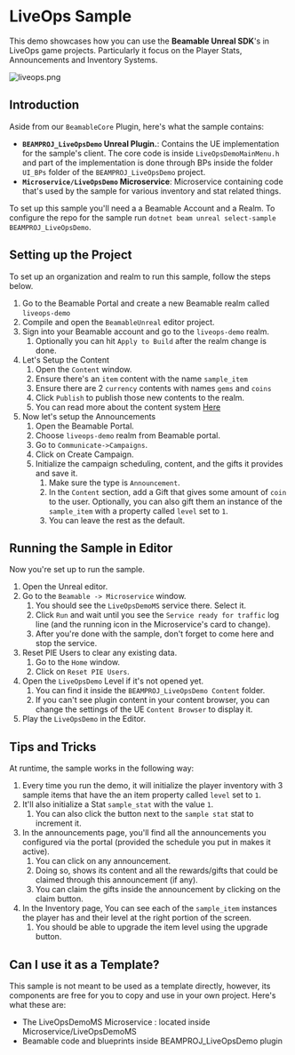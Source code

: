 # LiveOps Sample

This demo showcases how you can use the **Beamable Unreal SDK**'s in LiveOps game projects. Particularly it focus on the Player Stats, Announcements and Inventory Systems.

![liveops.png](../media/imgs/liveops.png)

## Introduction

Aside from our `BeamableCore` Plugin, here's what the sample contains:

- **`BEAMPROJ_LiveOpsDemo` Unreal Plugin.**: Contains the UE implementation for the sample's client. The core code is inside `LiveOpsDemoMainMenu.h` and part of the implementation is done through BPs inside the folder `UI_BPs` folder of the `BEAMPROJ_LiveOpsDemo` project.
- **`Microservice/LiveOpsDemo` Microservice**: Microservice containing code that's used by the sample for various inventory and stat related things.

To set up this sample you'll need a a Beamable Account and a Realm. To configure the repo for the sample run `dotnet beam unreal select-sample BEAMPROJ_LiveOpsDemo`.

## Setting up the Project
To set up an organization and realm to run this sample, follow the steps below.

1. Go to the Beamable Portal and create a new Beamable realm called `liveops-demo`    
2. Compile and open the `BeamableUnreal` editor project.
3. Sign into your Beamable account and go to the `liveops-demo` realm.
      1. Optionally you can hit `Apply to Build` after the realm change is done.
4. Let's Setup the Content
      1. Open the `Content` window.
      2. Ensure there's an `item` content with the name `sample_item`
      3. Ensure there are 2 `currency` contents with names `gems` and `coins`
      4. Click `Publish` to publish those new contents to the realm.
      5. You can read more about the content system [Here](../user-reference/beamable-services/content.md)
5. Now let's setup the Announcements
      1. Open the Beamable Portal.
      2. Choose `liveops-demo` realm from Beamable portal.
      3. Go to `Communicate->Campaigns`.
      4. Click on Create Campaign.
      5. Initialize the campaign scheduling, content, and the gifts it provides and save it.
            1. Make sure the type is `Announcement`.
            2. In the `Content` section, add a Gift that gives some amount of `coin` to the user. Optionally, you can also gift them an instance of the `sample_item` with a property called `level` set to `1`.
            3. You can leave the rest as the default.

## Running the Sample in Editor
Now you're set up to run the sample.

1. Open the Unreal editor.
2. Go to the `Beamable -> Microservice` window.
      1. You should see the `LiveOpsDemoMS` service there. Select it.
      2. Click `Run` and wait until you see the `Service ready for traffic` log line (and the running icon in the Microservice's card to change).
      3. After you're done with the sample, don't forget to come here and stop the service.
4. Reset PIE Users to clear any existing data.
      1. Go to the `Home` window.
      2. Click on `Reset PIE Users`.
3. Open the `LiveOpsDemo` Level if it's not opened yet.
      1. You can find it inside the `BEAMPROJ_LiveOpsDemo Content`  folder.
      2. If you can't see plugin content in your content browser, you can change the settings of the UE `Content Browser` to display it.
5. Play the `LiveOpsDemo` in the Editor.

## Tips and Tricks
At runtime, the sample works in the following way:

1. Every time you run the demo, it will initialize the player inventory with 3 sample items that have the an item property called `level` set to `1`.    
1. It'll also initialize a Stat `sample_stat` with the value `1`. 
      1. You can also click the button next to the `sample stat` stat to increment it.
2. In the announcements page, you'll find all the announcements you configured via the portal (provided the schedule you put in makes it active). 
      1. You can click on any announcement.
      2. Doing so, shows its content and all the rewards/gifts that could be claimed through this announcement (if any).
      3. You can claim the gifts inside the announcement by clicking on the claim button.    
4. In the Inventory page, You can see each of the `sample_item` instances the player has and their level at the right portion of the screen.
      1. You should be able to upgrade the item level using the upgrade button.

## Can I use it as a Template?

This sample is not meant to be used as a template directly, however, its components are free for you to copy and use in your own project. Here's what these are:

- The LiveOpsDemoMS Microservice : located inside Microservice/LiveOpsDemoMS
- Beamable code and blueprints inside BEAMPROJ_LiveOpsDemo plugin